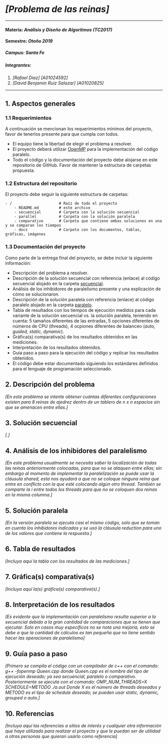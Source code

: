 # *[Problema de las reinas]*
---
#### Materia: *Análisis y Diseño de Algoritmos (TC2017)*

#### Semestre: *Otoño 2019*

##### Campus: *Santa Fe*

##### Integrantes:
1. *[Rafael Díaz]* *[A01024592]*
2. *[David Benjamin Ruiz Salazar]* *[A01020825]*

---
## 1. Aspectos generales

### 1.1 Requerimientos

A continuación se mencionan los requerimientos mínimos del proyecto, favor de tenerlos presente para que cumpla con todos.

* El equipo tiene la libertad de elegir el problema a resolver.
* El proyecto deberá utilizar [OpenMP](https://www.openmp.org/) para la implementación del código paralelo.
* Todo el código y la documentación del proyecto debe alojarse en este repositorio de GitHub. Favor de mantener la estructura de carpetas propuesta.

### 1.2 Estructura del repositorio
El proyecto debe seguir la siguiente estructura de carpetas:
```
- / 			        # Raíz de todo el proyecto
    - README.md			# este archivo
    - secuencial		# Carpeta con la solución secuencial
    - parallel			# Carpeta con la solución paralela
    - comparativo       # Carpeta que contiene ambas soluciones en una y se comparan los tiempos 
    - docs              # Carpeta con los documentos, tablas, gráficas, imágenes
```

### 1.3 Documentación  del proyecto

Como parte de la entrega final del proyecto, se debe incluir la siguiente información:

* Descripción del problema a resolver.
* Descripción de la solución secuencial con referencia (enlace) al código secuencial alojado en la carpeta [secuencial](secuencial/).
* Análisis de los inhibidores de paralelismo presente y una explicación de cómo se solucionaron.
* Descripción de la solución paralela con referencia (enlace) al código paralelo alojado en la carpeta [paralelo](paralelo/).
* Tabla de resultados con los tiempos de ejecución medidos para cada variante de la solución secuencial vs. la solución paralela, teniendo en cuenta: 5 tamaños diferentes de las entradas, 5 opciones diferentes de números de CPU (threads), 4 ocpiones diferentes de balanceo (*auto, guided, static, dynamic*).
* Gráfica(s) comparativa(s) de los resultados obtenidos en las mediciones.
* Interpretación de los resultados obtenidos.
* Guía paso a paso para la ejecución del código y replicar los resultados obtenidos.
* El código debe estar documentado siguiendo los estándares definidos para el lenguaje de programación seleccionado.

## 2. Descripción del problema

*[En este problema se intente obtener cuántas diferentes configuraciones existen para 8 reinas de ajedrez dentro de un tablero de n x n espacios sin que se amenacen entre ellas.]*

## 3. Solución secuencial

*[.]*

## 4. Análisis de los inhibidores del paralelismo

*[En este problema usualmente se necesita saber la localización de todas las reinas anteriormente colocadas, para que no se ataquen entre ellas; sin embargo al momento de implementar la paralelización se puede usar la cláusula shared, esta nos ayudará a que no se coloque ninguna reina que entre en conflicto con la que esté colocando algún otro thread. También se comparte la i entre todos los threads para que no se coloquen dos reinas en la misma columna.]*

## 5. Solución paralela

*[En la versión paralela se ejecuta casi el mismo código, solo que se toman en cuenta los inhibidores indicados y se usó la cláusula reduction para uno de los valores que contiene la respuesta.]*

## 6. Tabla de resultados

*[Incluya aquí la tabla con los resultados de las mediciones.]*

## 7. Gráfica(s) comparativa(s)

*[Incluya aquí la(s) gráfica(s) comparativa(s).]*

## 8. Interpretación de los resultados

*[Es evidente que la implementación con paralelismo resulta superior a la secuencial debido a la gran cantidad de comparaciones que se tienen que ejecutar. Solo en casos muy específicos no se nota una mejoría, esto se debe a que la cantidad de cálculos es tan pequeña que no tiene sentido hacer las operaciones de paralelismo]*

## 9. Guía paso a paso

*[Primero se compila el código con un compilador de c++ con el comando:
g++ -fopenmp  Queen.cpp
donde Queen.cpp es el nombre del tipo de ejecución deseado; ya sea secuencial, paralelo o comparativo.
Posteriormente se ejecuta con el comando:
OMP_NUM_THREADS=X SCHEDULE=METODO ./a.out
Donde X es el número de threads deseados y METODO es el tipo de schedule deseado; se pueden usar static, dynamic, grouped o auto.]*

## 10. Referencias

*[Incluya aquí las referencias a sitios de interés y cualquier otra información que haya utilizado para realizar el proyecto y que le puedan ser de utilidad a otras personas que quieran usarlo como referencia]*
